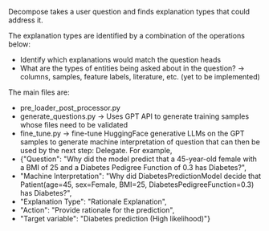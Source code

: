 Decompose takes a user question and finds explanation types that could address it.

The explanation types are identified by a combination of the operations below:
- Identify which explanations would match the question heads
- What are the types of entities being asked about in the question? -> columns, samples, feature labels, literature, etc. (yet to be implemented)

The main files are:
- pre_loader_post_processor.py
- generate_questions.py -> Uses GPT API to generate training samples whose files need to be validated
- fine_tune.py -> fine-tune HuggingFace generative LLMs on the GPT samples to generate machine interpretation of question that can then be used by the next step: Delegate. For example,
- {"Question": "Why did the model predict that a 45-year-old female with a BMI of 25 and a Diabetes Pedigree Function of 0.3 has Diabetes?",
- "Machine Interpretation": "Why did DiabetesPredictionModel decide that Patient(age=45, sex=Female, BMI=25, DiabetesPedigreeFunction=0.3) has Diabetes?",
- "Explanation Type": "Rationale Explanation",
- "Action": "Provide rationale for the prediction",
-  "Target variable": "Diabetes prediction (High likelihood)"}
